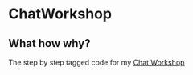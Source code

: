 # ChatWorkshop

## What how why?

The step by step tagged code for my [Chat Workshop](https://github.com/mandarini/chat-workshop-docs)



